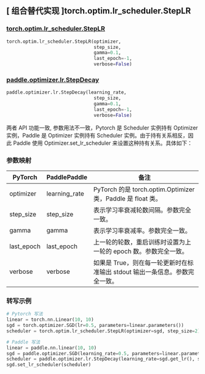 ## [ 组合替代实现 ]torch.optim.lr_scheduler.StepLR

### [torch.optim.lr_scheduler.StepLR](https://pytorch.org/docs/stable/generated/torch.optim.lr_scheduler.StepLR.html)

```python
torch.optim.lr_scheduler.StepLR(optimizer,
                                step_size,
                                gamma=0.1,
                                last_epoch=-1,
                                verbose=False)
```

### [paddle.optimizer.lr.StepDecay](https://www.paddlepaddle.org.cn/documentation/docs/zh/develop/api/paddle/optimizer/lr/StepDecay_cn.html)

```python
paddle.optimizer.lr.StepDecay(learning_rate,
                                step_size,
                                gamma=0.1,
                                last_epoch=-1,
                                verbose=False)
```

两者 API 功能一致, 参数用法不一致，Pytorch 是 Scheduler 实例持有 Optimizer 实例，Paddle 是 Optimizer 实例持有 Scheduler 实例。由于持有关系相反，因此 Paddle 使用 Optimizer.set_lr_scheduler 来设置这种持有关系。具体如下：

### 参数映射

| PyTorch | PaddlePaddle | 备注                                                                                       |
| ------- | ------------ | ------------------------------------------------------------------------------------------ |
| optimizer     | learning_rate       | PyTorch 的是 torch.optim.Optimizer 类，Paddle 是 float 类。 |
| step_size     | step_size       | 表示学习率衰减轮数间隔。参数完全一致。         |
| gamma     | gamma       | 表示学习率衰减率。参数完全一致。             |
| last_epoch     | last_epoch       | 上一轮的轮数，重启训练时设置为上一轮的 epoch 数。参数完全一致。       |
| verbose     | verbose       | 如果是 True，则在每一轮更新时在标准输出 stdout 输出一条信息。参数完全一致。  |

### 转写示例
```python
# Pytorch 写法
linear = torch.nn.Linear(10, 10)
sgd = torch.optimizer.SGD(lr=0.5, parameters=linear.parameters())
scheduler = torch.optim.lr_scheduler.StepLR(optimizer=sgd, step_size=2)

# Paddle 写法
linear = paddle.nn.linear(10, 10)
sgd = paddle.optimizer.SGD(learning_rate=0.5, parameters=linear.parameters())
scheduler = paddle.optimizer.lr.StepDecay(learning_rate=sgd.get_lr(), step_size=2)
sgd.set_lr_scheduler(scheduler)
```
